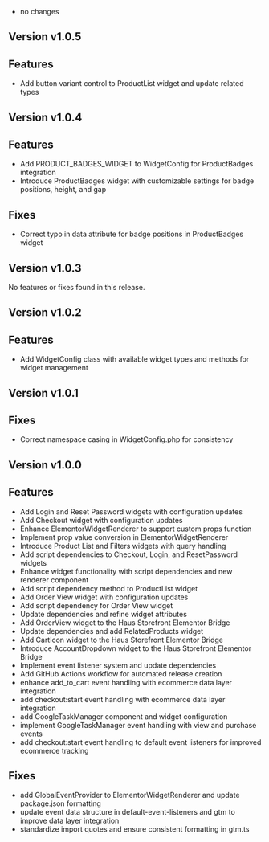 - no changes

## Version v1.0.5

## Features
- Add button variant control to ProductList widget and update related types

## Version v1.0.4

## Features
- Add PRODUCT_BADGES_WIDGET to WidgetConfig for ProductBadges integration
- Introduce ProductBadges widget with customizable settings for badge positions, height, and gap

## Fixes
- Correct typo in data attribute for badge positions in ProductBadges widget

## Version v1.0.3

No features or fixes found in this release.

## Version v1.0.2

## Features
- Add WidgetConfig class with available widget types and methods for widget management

## Version v1.0.1

## Fixes
- Correct namespace casing in WidgetConfig.php for consistency

## Version v1.0.0

## Features
- Add Login and Reset Password widgets with configuration updates
- Add Checkout widget with configuration updates
- Enhance ElementorWidgetRenderer to support custom props function
- Implement prop value conversion in ElementorWidgetRenderer
- Introduce Product List and Filters widgets with query handling
- Add script dependencies to Checkout, Login, and ResetPassword widgets
- Enhance widget functionality with script dependencies and new renderer component
- Add script dependency method to ProductList widget
- Add Order View widget with configuration updates
- Add script dependency for Order View widget
- Update dependencies and refine widget attributes
- Add OrderView widget to the Haus Storefront Elementor Bridge
- Update dependencies and add RelatedProducts widget
- Add CartIcon widget to the Haus Storefront Elementor Bridge
- Introduce AccountDropdown widget to the Haus Storefront Elementor Bridge
- Implement event listener system and update dependencies
- Add GitHub Actions workflow for automated release creation
- enhance add_to_cart event handling with ecommerce data layer integration
- add checkout:start event handling with ecommerce data layer integration
- add GoogleTaskManager component and widget configuration
- implement GoogleTaskManager event handling with view and purchase events
- add checkout:start event handling to default event listeners for improved ecommerce tracking

## Fixes
- add GlobalEventProvider to ElementorWidgetRenderer and update package.json formatting
- update event data structure in default-event-listeners and gtm to improve data layer integration
- standardize import quotes and ensure consistent formatting in gtm.ts